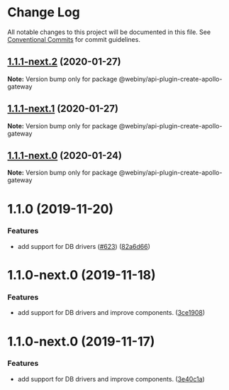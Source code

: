 # Change Log

All notable changes to this project will be documented in this file.
See [Conventional Commits](https://conventionalcommits.org) for commit guidelines.

## [1.1.1-next.2](https://github.com/webiny/webiny-js/compare/@webiny/api-plugin-create-apollo-gateway@1.1.1-next.1...@webiny/api-plugin-create-apollo-gateway@1.1.1-next.2) (2020-01-27)

**Note:** Version bump only for package @webiny/api-plugin-create-apollo-gateway





## [1.1.1-next.1](https://github.com/webiny/webiny-js/compare/@webiny/api-plugin-create-apollo-gateway@1.1.1-next.0...@webiny/api-plugin-create-apollo-gateway@1.1.1-next.1) (2020-01-27)

**Note:** Version bump only for package @webiny/api-plugin-create-apollo-gateway





## [1.1.1-next.0](https://github.com/webiny/webiny-js/compare/@webiny/api-plugin-create-apollo-gateway@1.1.0...@webiny/api-plugin-create-apollo-gateway@1.1.1-next.0) (2020-01-24)

**Note:** Version bump only for package @webiny/api-plugin-create-apollo-gateway





# 1.1.0 (2019-11-20)


### Features

* add support for DB drivers ([#623](https://github.com/webiny/webiny-js/issues/623)) ([82a6d66](https://github.com/webiny/webiny-js/commit/82a6d66d5ad96e4da13c035d2524c03bd50a7dff))





# 1.1.0-next.0 (2019-11-18)


### Features

* add support for DB drivers and improve components. ([3ce1908](https://github.com/webiny/webiny-js/commit/3ce1908))





# 1.1.0-next.0 (2019-11-17)


### Features

* add support for DB drivers and improve components. ([3e40c1a](https://github.com/webiny/webiny-js/commit/3e40c1a))
